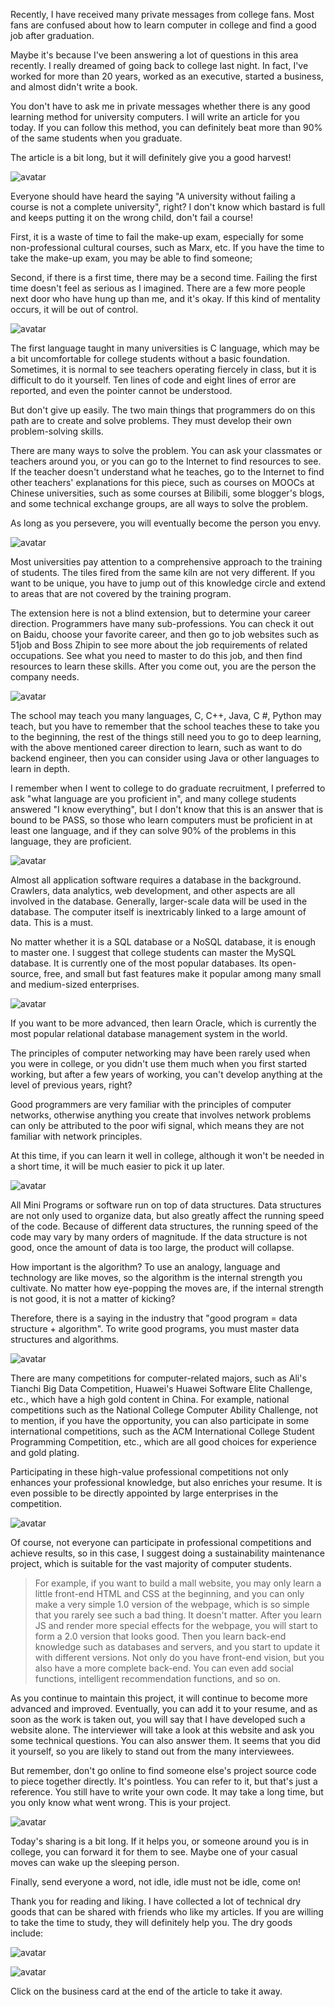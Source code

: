 Recently, I have received many private messages from college fans. Most fans are confused about how to learn computer in college and find a good job after graduation. 

Maybe it's because I've been answering a lot of questions in this area recently. I really dreamed of going back to college last night. In fact, I've worked for more than 20 years, worked as an executive, started a business, and almost didn't write a book. 

You don't have to ask me in private messages whether there is any good learning method for university computers. I will write an article for you today. If you can follow this method, you can definitely beat more than 90% of the same students when you graduate. 

The article is a bit long, but it will definitely give you a good harvest! 

![avatar]( 32eaba203aa5448ca862f8d3a56383f8.jpg) 

Everyone should have heard the saying "A university without failing a course is not a complete university", right? I don't know which bastard is full and keeps putting it on the wrong child, don't fail a course! 

First, it is a waste of time to fail the make-up exam, especially for some non-professional cultural courses, such as Marx, etc. If you have the time to take the make-up exam, you may be able to find someone; 

Second, if there is a first time, there may be a second time. Failing the first time doesn't feel as serious as I imagined. There are a few more people next door who have hung up than me, and it's okay. If this kind of mentality occurs, it will be out of control. 

![avatar]( 28f15fe89d194477aaf42bf88893ae9a.jpg) 

The first language taught in many universities is C language, which may be a bit uncomfortable for college students without a basic foundation. Sometimes, it is normal to see teachers operating fiercely in class, but it is difficult to do it yourself. Ten lines of code and eight lines of error are reported, and even the pointer cannot be understood. 

But don't give up easily. The two main things that programmers do on this path are to create and solve problems. They must develop their own problem-solving skills. 

There are many ways to solve the problem. You can ask your classmates or teachers around you, or you can go to the Internet to find resources to see. If the teacher doesn't understand what he teaches, go to the Internet to find other teachers' explanations for this piece, such as courses on MOOCs at Chinese universities, such as some courses at Bilibili, some blogger's blogs, and some technical exchange groups, are all ways to solve the problem. 

As long as you persevere, you will eventually become the person you envy. 

![avatar]( 2dfbbfa4877c4b5f9537dd18a52475d5.jpg) 

Most universities pay attention to a comprehensive approach to the training of students. The tiles fired from the same kiln are not very different. If you want to be unique, you have to jump out of this knowledge circle and extend to areas that are not covered by the training program. 

The extension here is not a blind extension, but to determine your career direction. Programmers have many sub-professions. You can check it out on Baidu, choose your favorite career, and then go to job websites such as 51job and Boss Zhipin to see more about the job requirements of related occupations. See what you need to master to do this job, and then find resources to learn these skills. After you come out, you are the person the company needs. 

![avatar]( 2373b1884d17468e9ef1fcb569a5384b.jpg) 

The school may teach you many languages, C, C++, Java, C #, Python may teach, but you have to remember that the school teaches these to take you to the beginning, the rest of the things still need you to go to deep learning, with the above mentioned career direction to learn, such as want to do backend engineer, then you can consider using Java or other languages to learn in depth. 

I remember when I went to college to do graduate recruitment, I preferred to ask "what language are you proficient in", and many college students answered "I know everything", but I don't know that this is an answer that is bound to be PASS, so those who learn computers must be proficient in at least one language, and if they can solve 90% of the problems in this language, they are proficient. 

![avatar]( eb31e1d059854d9fb21883c7e2640ad1.jpg) 

Almost all application software requires a database in the background. Crawlers, data analytics, web development, and other aspects are all involved in the database. Generally, larger-scale data will be used in the database. The computer itself is inextricably linked to a large amount of data. This is a must. 

No matter whether it is a SQL database or a NoSQL database, it is enough to master one. I suggest that college students can master the MySQL database. It is currently one of the most popular databases. Its open-source, free, and small but fast features make it popular among many small and medium-sized enterprises. 

![avatar]( 617d21c1830944b69764c410abf4cdb2.jpeg) 

If you want to be more advanced, then learn Oracle, which is currently the most popular relational database management system in the world. 

The principles of computer networking may have been rarely used when you were in college, or you didn't use them much when you first started working, but after a few years of working, you can't develop anything at the level of previous years, right? 

Good programmers are very familiar with the principles of computer networks, otherwise anything you create that involves network problems can only be attributed to the poor wifi signal, which means they are not familiar with network principles. 

At this time, if you can learn it well in college, although it won't be needed in a short time, it will be much easier to pick it up later. 

![avatar]( 0f4e01886fc14fa7bc223f33dd543d9d.jpg) 

All Mini Programs or software run on top of data structures. Data structures are not only used to organize data, but also greatly affect the running speed of the code. Because of different data structures, the running speed of the code may vary by many orders of magnitude. If the data structure is not good, once the amount of data is too large, the product will collapse. 

How important is the algorithm? To use an analogy, language and technology are like moves, so the algorithm is the internal strength you cultivate. No matter how eye-popping the moves are, if the internal strength is not good, it is not a matter of kicking? 

Therefore, there is a saying in the industry that "good program = data structure + algorithm". To write good programs, you must master data structures and algorithms. 

![avatar]( a86341a443eb45de8985a547c9ff8b8c.jpg) 

There are many competitions for computer-related majors, such as Ali's Tianchi Big Data Competition, Huawei's Huawei Software Elite Challenge, etc., which have a high gold content in China. For example, national competitions such as the National College Computer Ability Challenge, not to mention, if you have the opportunity, you can also participate in some international competitions, such as the ACM International College Student Programming Competition, etc., which are all good choices for experience and gold plating. 

Participating in these high-value professional competitions not only enhances your professional knowledge, but also enriches your resume. It is even possible to be directly appointed by large enterprises in the competition. 

![avatar]( 86a060aa3ba44020a9256808172f8a31.jpeg) 

Of course, not everyone can participate in professional competitions and achieve results, so in this case, I suggest doing a sustainability maintenance project, which is suitable for the vast majority of computer students. 

>  For example, if you want to build a mall website, you may only learn a little front-end HTML and CSS at the beginning, and you can only make a very simple 1.0 version of the webpage, which is so simple that you rarely see such a bad thing. It doesn't matter. After you learn JS and render more special effects for the webpage, you will start to form a 2.0 version that looks good. Then you learn back-end knowledge such as databases and servers, and you start to update it with different versions. Not only do you have front-end vision, but you also have a more complete back-end. You can even add social functions, intelligent recommendation functions, and so on. 

As you continue to maintain this project, it will continue to become more advanced and improved. Eventually, you can add it to your resume, and as soon as the work is taken out, you will say that I have developed such a website alone. The interviewer will take a look at this website and ask you some technical questions. You can also answer them. It seems that you did it yourself, so you are likely to stand out from the many interviewees. 

But remember, don't go online to find someone else's project source code to piece together directly. It's pointless. You can refer to it, but that's just a reference. You still have to write your own code. It may take a long time, but you only know what went wrong. This is your project. 

![avatar]( 81a64012b4404ac891c9d97b85ec492c.jpg) 

Today's sharing is a bit long. If it helps you, or someone around you is in college, you can forward it for them to see. Maybe one of your casual moves can wake up the sleeping person. 

Finally, send everyone a word, not idle, idle must not be idle, come on! 

Thank you for reading and liking. I have collected a lot of technical dry goods that can be shared with friends who like my articles. If you are willing to take the time to study, they will definitely help you. The dry goods include: 

![avatar]( 17baf34c84e4483f9f9b3d9bb3341c44.png) 

![avatar]( 521e60d8459b40f2bd654b1a410926db.png) 

 Click on the business card at the end of the article to take it away.  

